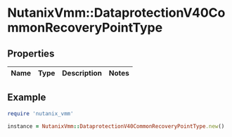 # NutanixVmm::DataprotectionV40CommonRecoveryPointType

## Properties

| Name | Type | Description | Notes |
| ---- | ---- | ----------- | ----- |

## Example

```ruby
require 'nutanix_vmm'

instance = NutanixVmm::DataprotectionV40CommonRecoveryPointType.new()
```

